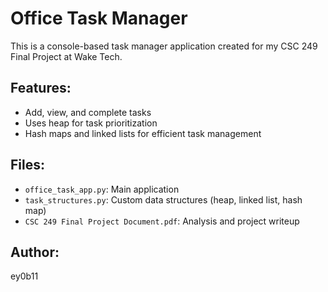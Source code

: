 # Office Task Manager 

This is a console-based task manager application created for my CSC 249 Final Project at Wake Tech.

## Features:
- Add, view, and complete tasks
- Uses heap for task prioritization
- Hash maps and linked lists for efficient task management

## Files:
- `office_task_app.py`: Main application
- `task_structures.py`: Custom data structures (heap, linked list, hash map)
- `CSC 249 Final Project Document.pdf`: Analysis and project writeup

## Author:
ey0b11
